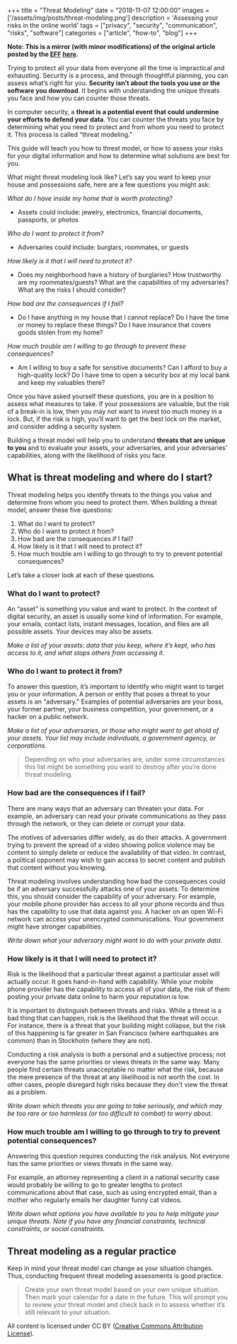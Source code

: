 +++
title = "Threat Modeling"
date = "2018-11-07 12:00:00"
images = ['/assets/img/posts/threat-modeling.png']
description = 'Assessing your risks in the online world'
tags = ["privacy", "security", "communication", "risks", "software"]
categories = ["article", "how-to", "blog"]
+++

**Note: This is a mirror (with minor modifications) of the original article posted by the [EFF](https://www.eff.org/about) [here](https://ssd.eff.org/en/module/assessing-your-risks).**

Trying to protect all your data from everyone all the time is impractical and exhausting. Security is a process, and through thoughtful planning, you can assess what’s right for you. **Security isn’t about the tools you use or the software you download**. It begins with understanding the unique threats you face and how you can counter those threats.

In computer security, a **threat is a potential event that could undermine your efforts to defend your data**. You can counter the threats you face by determining what you need to protect and from whom you need to protect it. This process is called “threat modeling.”

This guide will teach you how to threat model, or how to assess your risks for your digital information and how to determine what solutions are best for you.

What might threat modeling look like? Let’s say you want to keep your house and possessions safe, here are a few questions you might ask:

*What do I have inside my home that is worth protecting?*

* Assets could include: jewelry, electronics, financial documents, passports, or photos

*Who do I want to protect it from?*

* Adversaries could include: burglars, roommates, or guests

*How likely is it that I will need to protect it?*

* Does my neighborhood have a history of burglaries? How trustworthy are my roommates/guests? What are the capabilities of my adversaries? What are the risks I should consider?

*How bad are the consequences if I fail?*

* Do I have anything in my house that I cannot replace? Do I have the time or money to replace these things? Do I have insurance that covers goods stolen from my home?

*How much trouble am I willing to go through to prevent these consequences?*

* Am I willing to buy a safe for sensitive documents? Can I afford to buy a high-quality lock? Do I have time to open a security box at my local bank and keep my valuables there?

Once you have asked yourself these questions, you are in a position to assess what measures to take. If your possessions are valuable, but the risk of a break-in is low, then you may not want to invest too much money in a lock. But, if the risk is high, you’ll want to get the best lock on the market, and consider adding a security system.

Building a threat model will help you to understand **threats that are unique to you** and to evaluate your assets, your adversaries, and your adversaries' capabilities, along with the likelihood of risks you face.

## What is threat modeling and where do I start?

Threat modeling helps you identify threats to the things you value and determine from whom you need to protect them. When building a threat model, answer these five questions:

1. What do I want to protect?
2. Who do I want to protect it from?
3. How bad are the consequences if I fail?
4. How likely is it that I will need to protect it?
5. How much trouble am I willing to go through to try to prevent potential consequences?

Let’s take a closer look at each of these questions.

### What do I want to protect?

An “asset” is something you value and want to protect. In the context of digital security, an asset is usually some kind of information. For example, your emails, contact lists, instant messages, location, and files are all possible assets. Your devices may also be assets.

*Make a list of your assets: data that you keep, where it’s kept, who has access to it, and what stops others from accessing it.*

### Who do I want to protect it from?

To answer this question, it’s important to identify who might want to target you or your information. A person or entity that poses a threat to your assets is an “adversary.” Examples of potential adversaries are your boss, your former partner, your business competition, your government, or a hacker on a public network.

*Make a list of your adversaries, or those who might want to get ahold of your assets. Your list may include individuals, a government agency, or corporations.*

> Depending on who your adversaries are, under some circumstances this list might be something you want to destroy after you’re done threat modeling.

### How bad are the consequences if I fail?

There are many ways that an adversary can threaten your data. For example, an adversary can read your private communications as they pass through the network, or they can delete or corrupt your data.

The motives of adversaries differ widely, as do their attacks. A government trying to prevent the spread of a video showing police violence may be content to simply delete or reduce the availability of that video. In contrast, a political opponent may wish to gain access to secret content and publish that content without you knowing.

Threat modeling involves understanding how bad the consequences could be if an adversary successfully attacks one of your assets. To determine this, you should consider the capability of your adversary. For example, your mobile phone provider has access to all your phone records and thus has the capability to use that data against you. A hacker on an open Wi-Fi network can access your unencrypted communications. Your government might have stronger capabilities.

*Write down what your adversary might want to do with your private data.*

### How likely is it that I will need to protect it?

Risk is the likelihood that a particular threat against a particular asset will actually occur. It goes hand-in-hand with capability. While your mobile phone provider has the capability to access all of your data, the risk of them posting your private data online to harm your reputation is low.

It is important to distinguish between threats and risks. While a threat is a bad thing that can happen, risk is the likelihood that the threat will occur. For instance, there is a threat that your building might collapse, but the risk of this happening is far greater in San Francisco (where earthquakes are common) than in Stockholm (where they are not).

Conducting a risk analysis is both a personal and a subjective process; not everyone has the same priorities or views threats in the same way. Many people find certain threats unacceptable no matter what the risk, because the mere presence of the threat at any likelihood is not worth the cost. In other cases, people disregard high risks because they don't view the threat as a problem.

*Write down which threats you are going to take seriously, and which may be too rare or too harmless (or too difficult to combat) to worry about.*

### How much trouble am I willing to go through to try to prevent potential consequences?

Answering this question requires conducting the risk analysis. Not everyone has the same priorities or views threats in the same way.

For example, an attorney representing a client in a national security case would probably be willing to go to greater lengths to protect communications about that case, such as using encrypted email, than a mother who regularly emails her daughter funny cat videos.

*Write down what options you have available to you to help mitigate your unique threats. Note if you have any financial constraints, technical constraints, or social constraints.*

## Threat modeling as a regular practice 

Keep in mind your threat model can change as your situation changes. Thus, conducting frequent threat modeling assessments is good practice.

> Create your own threat model based on your own unique situation. Then mark your calendar for a date in the future. This will prompt you to review your threat model and check back in to assess whether it’s still relevant to your situation.

All content is licensed under CC BY ([Creative Commons Attribution License](https://creativecommons.org/licenses/by/3.0/us/)).
